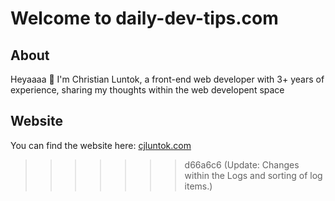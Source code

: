 # Welcome to daily-dev-tips.com

## About

Heyaaaa 👋 I'm Christian Luntok, a front-end web developer with 3+ years of experience, sharing my thoughts within the web developent space

## Website

You can find the website here: [cjluntok.com](https://cjluntok.com/)
>>>>>>> d66a6c6 (Update: Changes within the Logs and sorting of log items.)
